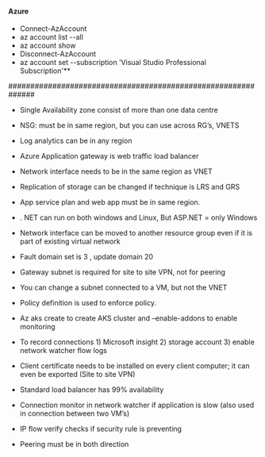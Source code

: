 ####  Azure

- Connect-AzAccount
- az account list --all
- az account show
- Disconnect-AzAccount
- az account set --subscription 'Visual Studio Professional Subscription'**	


##############################################################


- Single Availability zone consist of more than one data centre 
  
  
- NSG: must be in same region, but you can use across RG’s, VNETS

- Log analytics can be in any region 
  
- Azure Application gateway is web traffic load balancer 
  
- Network interface needs to be in the same region as VNET
  
- Replication of storage can be changed if technique is LRS and GRS
  
- App service plan and web app must be in same region.
  
- . NET can run on both windows and Linux,  But ASP.NET =  only Windows

- Network interface can be moved to another resource group even if it is part of existing virtual network 
  
- Fault domain set is 3 , update domain 20 
  
- Gateway subnet is required for site to site VPN, not for peering  
  
- You can change a subnet connected to a VM, but not the VNET 
  
- Policy definition is used to enforce policy.
  
- Az aks create to create AKS cluster and –enable-addons to enable monitoring 
  
- To record connections 1) Microsoft insight 2) storage account 3) enable network watcher flow logs 
 
- Client certificate needs to be installed on every client computer; it can even be exported (Site to site VPN) 
  
- Standard load balancer has 99% availability 
  
- Connection monitor in network watcher if application is slow (also used in connection between two VM’s) 
  
- IP flow verify checks if security rule is preventing  
  

- Peering must be in both direction 

